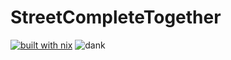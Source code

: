 # StreetCompleteTogether
[![built with nix](https://builtwithnix.org/badge.svg)](https://builtwithnix.org)
![dank](https://img.shields.io/badge/spicy-memes-pink)
